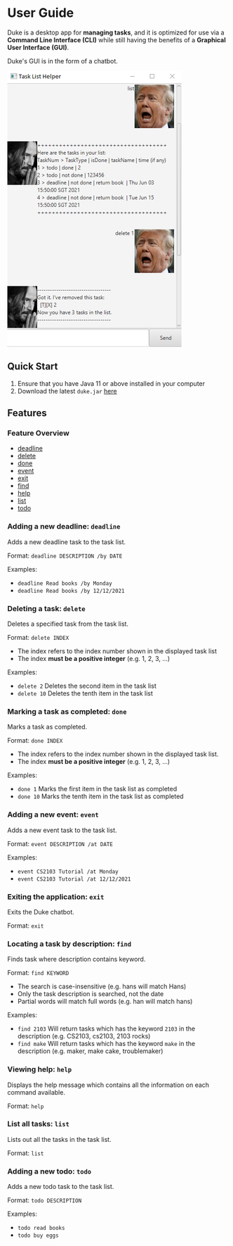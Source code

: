 # User Guide

Duke is a desktop app for **managing tasks**, and it is optimized for use via a **Command Line
Interface (CLI)**
while still having the benefits of a **Graphical User Interface (GUI)**.

Duke's GUI is in the form of a chatbot.

![Ui](./Ui.png)

## Quick Start

1. Ensure that you have Java 11 or above installed in your computer
2. Download the
   latest `duke.jar` [here](https://github.com/yaowei-soc/ip/releases/download/release/duke.jar)

## Features

### Feature Overview

- [deadline](#adding-a-new-deadline-deadline)
- [delete](#deleting-a-task-delete)
- [done](#marking-a-task-as-completed-done)
- [event](#adding-a-new-event-event)
- [exit](#exiting-the-application-exit)
- [find](#locating-a-task-by-description-find)
- [help](#viewing-help-help)
- [list](#list-all-tasks-list)
- [todo](#adding-a-new-todo-todo)

### Adding a new deadline: `deadline`

Adds a new deadline task to the task list.

Format: `deadline DESCRIPTION /by DATE`

Examples:

- `deadline Read books /by Monday`
- `deadline Read books /by 12/12/2021`

### Deleting a task: `delete`

Deletes a specified task from the task list.

Format: `delete INDEX`

- The index refers to the index number shown in the displayed task list
- The index **must be a positive integer** (e.g. 1, 2, 3, ...)

Examples:

- `delete 2`
  Deletes the second item in the task list
- `delete 10`
  Deletes the tenth item in the task list

### Marking a task as completed: `done`

Marks a task as completed.

Format: `done INDEX`

- The index refers to the index number shown in the displayed task list.
- The index **must be a positive integer** (e.g. 1, 2, 3, ...)

Examples:

- `done 1`
  Marks the first item in the task list as completed
- `done 10`
  Marks the tenth item in the task list as completed

### Adding a new event: `event`

Adds a new event task to the task list.

Format: `event DESCRIPTION /at DATE`

Examples:

- `event CS2103 Tutorial /at Monday`
- `event CS2103 Tutorial /at 12/12/2021`

### Exiting the application: `exit`

Exits the Duke chatbot.

Format: `exit`

### Locating a task by description: `find`

Finds task where description contains keyword.

Format: `find KEYWORD`

- The search is case-insensitive (e.g. hans will match Hans)
- Only the task description is searched, not the date
- Partial words will match full words (e.g. han will match hans)

Examples:

- `find 2103`
  Will return tasks which has the keyword `2103` in the description (e.g. CS2103, cs2103, 2103
  rocks)
- `find make`
  Will return tasks which has the keyword `make` in the description (e.g. maker, make cake,
  troublemaker)

### Viewing help: `help`

Displays the help message which contains all the information on each command available.

Format: `help`

### List all tasks: `list`

Lists out all the tasks in the task list.

Format: `list`

### Adding a new todo: `todo`

Adds a new todo task to the task list.

Format: `todo DESCRIPTION`

Examples:

- `todo read books`
- `todo buy eggs`
